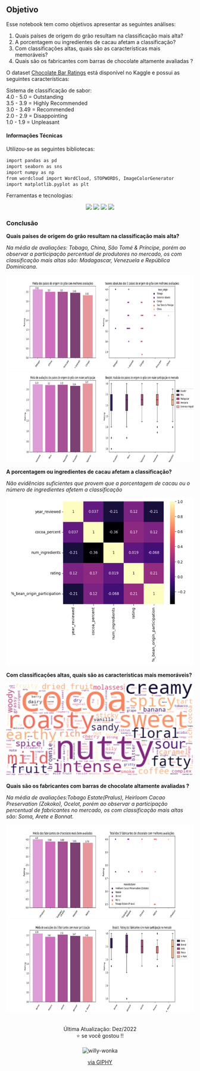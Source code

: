 ## Objetivo
Esse notebook tem como objetivos apresentar as seguintes análises:

1. Quais países de origem do grão resultam na classificação mais alta?
2. A porcentagem ou ingredientes de cacau afetam a classificação?
3. Com classificações altas, quais são as características mais memoráveis?
4. Quais são os fabricantes com barras de chocolate altamente avaliadas ?

O dataset [Chocolate Bar Ratings](https://www.kaggle.com/datasets/evangower/chocolate-bar-ratings) está disponível no Kaggle e possui as seguintes características:

Sistema de classificação de sabor: <br>
4.0 - 5.0 = Outstanding <br>
3.5 - 3.9 = Highly Recommended <br>
3.0 - 3.49 = Recommended <br>
2.0 - 2.9 = Disappointing <br>
1.0 - 1.9 = Unpleasant

#### Informações Técnicas
Utilizou-se as seguintes bibliotecas:
```
import pandas as pd
import seaborn as sns
import numpy as np
from wordcloud import WordCloud, STOPWORDS, ImageColorGenerator
import matplotlib.pyplot as plt
```
Ferramentas e tecnologias:
<div align="center">
<img width="35" src="https://cdn.jsdelivr.net/gh/devicons/devicon/icons/python/python-original-wordmark.svg" />
<img width="35" src="https://cdn.jsdelivr.net/gh/devicons/devicon/icons/pandas/pandas-original-wordmark.svg" />
<img width="32" src="https://cdn.jsdelivr.net/gh/devicons/devicon/icons/jupyter/jupyter-original-wordmark.svg" />
<img width="32" src="https://cdn.jsdelivr.net/gh/devicons/devicon/icons/git/git-original.svg" />
</div>

### Conclusão
**Quais países de origem do grão resultam na classificação mais alta?** 

*Na média de avaliações: Tobago, China, São Tomé & Príncipe, porém ao observar a participação percentual de produtores no mercado, os com classificação mais altas são: Madagascar, Venezuela e República Dominicana.*

<div align="center" style="display: inline_block">
  <img height="250" width="780" alt="origin_bean_absolute-barchart" src="images/origin_bean_absolute.png">
  <img height="250" width="780" alt="origin_bean_absolute-barchart" src="images/origin_bean_percentual.png">
</div>

**A porcentagem ou ingredientes de cacau afetam a classificação?**

*Não evidências suficientes que provem que a porcentagem de cacau ou o número de ingredientes afetem a classificação*

<div align="center" style="display: inline_block">
  <img height="450" width="520" alt="chocolate-corr" src="images/corr.png">
</div>

**Com classificações altas, quais são as características mais memoráveis?**

<div align="center" style="display: inline_block">
  <img height="250" width="520" alt="chocolate-wordcloud" src="images/wordcloud.png">
</div>

**Quais são os fabricantes com barras de chocolate altamente avaliadas ?**

*Na média de avaliações:Tobago Estate(Pralus), Heirloom Cacao Preservation (Zokoko), Ocelot, porém ao observar a participação percentual de fabricantes no mercado, os com classificação mais altas são: Soma, Arete e Bonnat.*

<div align="center" style="display: inline_block">
  <img height="250" width="780" alt="origin_bean_absolute-barchart" src="images/manufacturer_absolute.png">
  <img height="250" width="780" alt="origin_bean_absolute-barchart" src="images/manufacturer_percentual.png">
</div>

<br>
<br>

<div align="center"> 
Última Atualização: Dez/2022 <br> 
⭐ se você gostou !!
</div>
<div align="center" style="display: inline_block"><br>
  <img height="150" width="280" alt="willy-wonka" src="https://media2.giphy.com/media/d31uZkBBTy9zEVOM/giphy.gif?cid=790b76117d62f20d155acad850b849955716831c4c79b3bd&rid=giphy.gif&ct=g">
  <p><a href="https://giphy.com/gifs/musical-theater-charlie-and-the-chocolate-factory-d31uZkBBTy9zEVOM">via GIPHY</a></p>
</div>